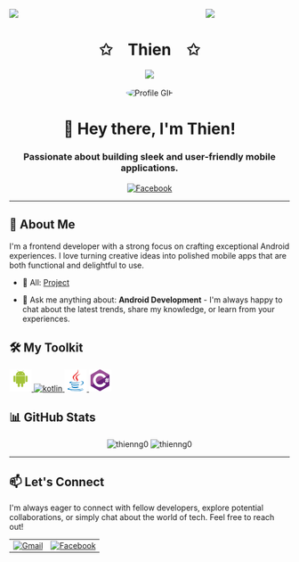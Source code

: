<!--![MasterHead](https://firebasestorage.googleapis.com/v0/b/flexi-coding.appspot.com/o/dempgi7-520f8d5f-63d4-4453-8822-dbc149ae27f8.gif?alt=media&token=91c0c7b2-93c3-4029-b011-1a8703c5730d)-->
<img align="left" src="https://user-images.githubusercontent.com/65187002/144930161-2f783401-8d27-4fdf-a2f7-cc0ba32f1f1f.gif" width="30%" style="display:inline;"><img align="right" src="https://user-images.githubusercontent.com/65187002/144930161-2f783401-8d27-4fdf-a2f7-cc0ba32f1f1f.gif" width="30%" style="display:inline;">
<br>
<p align="center">
    <h1 align="center">✩&emsp;Thien&emsp;✩</h1>
</p>
<p align="center">
    <img src="https://readme-typing-svg.herokuapp.com/?lines=Yoooooooooooooooo;Welcome+to+my+profile!;Have+a+look+around!&font=Fira%20Code&color=%23D62F79&center=true&width=280&height=50">
</p>
<div align="center">
  <img src="https://images-cdn.exchange.art/qshqgr0cjqmr5phD1tK-3gnohYWmfcXwx6VWnk27o38?ext=fastly&optimize=medium" alt="Profile GIF" width="150" height="150" style="border-radius: 50%;">
</div>
<h1 align="center">👋 Hey there, I'm Thien!</h1>
<h3 align="center">Passionate about building sleek and user-friendly mobile applications.</h3>

<p align="center"> 
  <a href="https://www.facebook.com/chithien221203/" target="blank">
    <img align="center" src="https://img.shields.io/badge/-Connect%20on%20Facebook-blue?style=flat-square&logo=facebook" alt="Facebook">
  </a>
</p>

---

## 🚀 About Me

I'm a frontend developer with a strong focus on crafting exceptional Android experiences. I love turning creative ideas into polished mobile apps that are both functional and delightful to use.

- 🔭  All: <a href="https://github.com/ThienNg0?tab=repositories" target="_blank" alt="View my GitHub Repositories">
  Project
</a>


- 💬  Ask me anything about: **Android Development** - I'm always happy to chat about the latest trends, share my knowledge, or learn from your experiences.

## 🛠️ My Toolkit

<p align="left"> 
  <a href="https://developer.android.com" target="_blank" rel="noreferrer"> 
    <img src="https://raw.githubusercontent.com/devicons/devicon/master/icons/android/android-original-wordmark.svg" alt="android" width="40" height="40"/> 
  </a> 
  <a href="https://kotlinlang.org" target="_blank" rel="noreferrer"> 
    <img src="https://www.vectorlogo.zone/logos/kotlinlang/kotlinlang-icon.svg" alt="kotlin" width="40" height="40"/> 
  </a> 
  <a href="https://www.java.com" target="_blank" rel="noreferrer"> 
    <img src="https://raw.githubusercontent.com/devicons/devicon/master/icons/java/java-original.svg" alt="java" width="40" height="40"/> 
  </a> 
  <a href="https://www.w3schools.com/cs/" target="_blank" rel="noreferrer"> 
    <img src="https://raw.githubusercontent.com/devicons/devicon/master/icons/csharp/csharp-original.svg" alt="csharp" width="40" height="40"/> 
  </a> 
</p>

## 📊 GitHub Stats

<p align="center">
  <img align="center" src="https://github-readme-stats.vercel.app/api?username=thienng0&show_icons=true&locale=en&theme=dark" alt="thienng0" />
  <img align="center" src="https://github-readme-stats.vercel.app/api/top-langs?username=thienng0&show_icons=true&locale=en&layout=compact&theme=dark" alt="thienng0" />
</p>

---

## 📫 Let's Connect

I'm always eager to connect with fellow developers, explore potential collaborations, or simply chat about the world of tech. Feel free to reach out!

<div align="center">
<table>
  <tr>
    <td>
      <a href="mailto:thienngo2003@gmail.com" target="_blank">
        <img src="https://upload.wikimedia.org/wikipedia/commons/4/4e/Gmail_Icon.png" alt="Gmail" width="40" height="40"/>
      </a>
    </td>
    <td>
      <a href="https://www.facebook.com/chithien221203/" target="_blank">
        <img src="https://upload.wikimedia.org/wikipedia/commons/5/51/Facebook_f_logo_%282019%29.svg" alt="Facebook" width="40" height="40"/>
      </a>
    </td>
  </tr>
</table>
</div>

